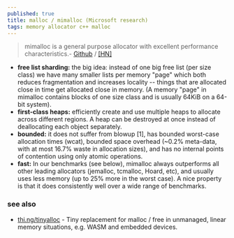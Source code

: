 ```yaml
---
published: true
title: malloc / mimalloc (Microsoft research)
tags: memory allocator c++ malloc
---
```

> mimalloc is a general purpose allocator with excellent performance characteristics.- [Github](https://github.com/microsoft/mimalloc) / [\[HN\]](https://news.ycombinator.com/item?id=20249743)

- **free list sharding:** the big idea: instead of one big free list (per size class) we have many smaller lists per memory "page" which both reduces fragmentation and increases locality -- things that are allocated close in time get allocated close in memory. (A memory "page" in mimalloc contains blocks of one size class and is usually 64KiB on a 64-bit system).
- **first-class heaps:** efficiently create and use multiple heaps to allocate across different regions. A heap can be destroyed at once instead of deallocating each object separately.
- **bounded:** it does not suffer from blowup [1], has bounded worst-case allocation times (wcat), bounded space overhead (~0.2% meta-data, with at most 16.7% waste in allocation sizes), and has no internal points of contention using only atomic operations.
- **fast:** In our benchmarks (see below), mimalloc always outperforms all other leading allocators (jemalloc, tcmalloc, Hoard, etc), and usually uses less memory (up to 25% more in the worst case). A nice property is that it does consistently well over a wide range of benchmarks.

### see also
- [thi.ng/tinyalloc](https://github.com/thi-ng/tinyalloc#thingtinyalloc) - Tiny replacement for malloc / free in unmanaged, linear memory situations, e.g. WASM and embedded devices.
